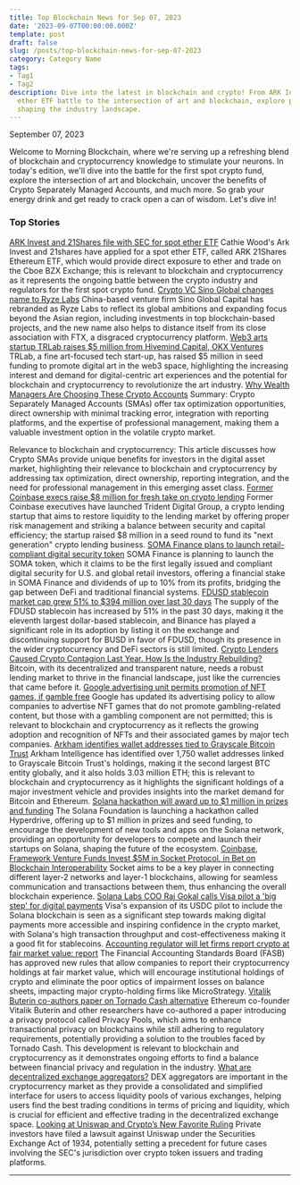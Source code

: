 ```yaml
---
title: Top Blockchain News for Sep 07, 2023
date: '2023-09-07T00:00:00.000Z'
template: post
draft: false
slug: /posts/top-blockchain-news-for-sep-07-2023
category: Category Name
tags:
- Tag1
- Tag2
description: Dive into the latest in blockchain and crypto! From ARK Invest's spot
  ether ETF battle to the intersection of art and blockchain, explore pivotal developments
  shaping the industry landscape.
---
```

September 07, 2023

Welcome to Morning Blockchain, where we're serving up a refreshing blend of blockchain and cryptocurrency knowledge to stimulate your neurons. In today's edition, we'll dive into the battle for the first spot crypto fund, explore the intersection of art and blockchain, uncover the benefits of Crypto Separately Managed Accounts, and much more. So grab your energy drink and get ready to crack open a can of wisdom. Let's dive in!

### Top Stories
[ARK Invest and 21Shares file with SEC for spot ether ETF](https://www.theblock.co/post/249581/ark-invest-and-21shares-file-with-sec-for-spot-ether-etf?utm_source=rss&utm_medium=rss/)
Cathie Wood's Ark Invest and 21shares have applied for a spot ether ETF, called ARK 21Shares Ethereum ETF, which would provide direct exposure to ether and trade on the Cboe BZX Exchange; this is relevant to blockchain and cryptocurrency as it represents the ongoing battle between the crypto industry and regulators for the first spot crypto fund.
[Crypto VC Sino Global changes name to Ryze Labs](https://www.theblock.co/post/249359/crypto-vc-sino-global-changes-name-to-ryze-labs?utm_source=rss&utm_medium=rss/)
China-based venture firm Sino Global Capital has rebranded as Ryze Labs to reflect its global ambitions and expanding focus beyond the Asian region, including investments in top blockchain-based projects, and the new name also helps to distance itself from its close association with FTX, a disgraced cryptocurrency platform.
[Web3 arts startup TRLab raises $5 million from Hivemind Capital, OKX Ventures](https://www.theblock.co/post/249378/web3-arts-startup-trlab-raises-5-million-from-hivemind-capital-okx-ventures?utm_source=rss&utm_medium=rss/)
TRLab, a fine art-focused tech start-up, has raised $5 million in seed funding to promote digital art in the web3 space, highlighting the increasing interest and demand for digital-centric art experiences and the potential for blockchain and cryptocurrency to revolutionize the art industry.
[Why Wealth Managers Are Choosing These Crypto Accounts](https://www.coindesk.com/coindesk-indices/2023/09/06/why-wealth-managers-are-choosing-these-crypto-accounts/?utm_medium=referral&utm_source=rss&utm_campaign=headlines/)
Summary: Crypto Separately Managed Accounts (SMAs) offer tax optimization opportunities, direct ownership with minimal tracking error, integration with reporting platforms, and the expertise of professional management, making them a valuable investment option in the volatile crypto market.

Relevance to blockchain and cryptocurrency: This article discusses how Crypto SMAs provide unique benefits for investors in the digital asset market, highlighting their relevance to blockchain and cryptocurrency by addressing tax optimization, direct ownership, reporting integration, and the need for professional management in this emerging asset class.
[Former Coinbase execs raise $8 million for fresh take on crypto lending](https://www.theblock.co/post/249375/former-coinbase-execs-raise-8-million-for-fresh-take-on-crypto-lending?utm_source=rss&utm_medium=rss/)
Former Coinbase executives have launched Trident Digital Group, a crypto lending startup that aims to restore liquidity to the lending market by offering proper risk management and striking a balance between security and capital efficiency; the startup raised $8 million in a seed round to fund its "next generation" crypto lending business.
[SOMA Finance plans to launch retail-compliant digital security token](https://www.theblock.co/post/249433/soma-finance-digital-security-token?utm_source=rss&utm_medium=rss/)
SOMA Finance is planning to launch the SOMA token, which it claims to be the first legally issued and compliant digital security for U.S. and global retail investors, offering a financial stake in SOMA Finance and dividends of up to 10% from its profits, bridging the gap between DeFi and traditional financial systems.
[FDUSD stablecoin market cap grew 51% to $394 million over last 30 days](https://www.theblock.co/post/249291/fdusd-stablecoin-market-cap-grew-51-to-394-million-over-last-30-days?utm_source=rss&utm_medium=rss/)
The supply of the FDUSD stablecoin has increased by 51% in the past 30 days, making it the eleventh largest dollar-based stablecoin, and Binance has played a significant role in its adoption by listing it on the exchange and discontinuing support for BUSD in favor of FDUSD, though its presence in the wider cryptocurrency and DeFi sectors is still limited.
[Crypto Lenders Caused Crypto Contagion Last Year. How Is the Industry Rebuilding?](https://www.coindesk.com/consensus-magazine/2023/09/06/crypto-lenders-caused-crypto-contagion-last-year-how-is-the-industry-rebuilding/?utm_medium=referral&utm_source=rss&utm_campaign=headlines/)
Bitcoin, with its decentralized and transparent nature, needs a robust lending market to thrive in the financial landscape, just like the currencies that came before it.
[Google advertising unit permits promotion of NFT games, if gamble free](https://www.theblock.co/post/249553/google-advertising-unit-permits-promotion-of-nft-games-if-gamble-free?utm_source=rss&utm_medium=rss/)
Google has updated its advertising policy to allow companies to advertise NFT games that do not promote gambling-related content, but those with a gambling component are not permitted; this is relevant to blockchain and cryptocurrency as it reflects the growing adoption and recognition of NFTs and their associated games by major tech companies.
[Arkham identifies wallet addresses tied to Grayscale Bitcoin Trust](https://www.theblock.co/post/249593/arkham-intelligence-identifies-over-1750-wallet-addresses-tied-to-grayscale-bitcoin-trust?utm_source=rss&utm_medium=rss/)
Arkham Intelligence has identified over 1,750 wallet addresses linked to Grayscale Bitcoin Trust's holdings, making it the second largest BTC entity globally, and it also holds 3.03 million ETH; this is relevant to blockchain and cryptocurrency as it highlights the significant holdings of a major investment vehicle and provides insights into the market demand for Bitcoin and Ethereum.
[Solana hackathon will award up to $1 million in prizes and funding](https://www.theblock.co/post/249449/solana-hackathon-will-award-up-to-1-million-in-prizes-and-funding?utm_source=rss&utm_medium=rss/)
The Solana Foundation is launching a hackathon called Hyperdrive, offering up to $1 million in prizes and seed funding, to encourage the development of new tools and apps on the Solana network, providing an opportunity for developers to compete and launch their startups on Solana, shaping the future of the ecosystem.
[Coinbase, Framework Venture Funds Invest $5M in Socket Protocol, in Bet on Blockchain Interoperability](https://www.coindesk.com/tech/2023/09/06/coinbase-framework-venture-funds-invest-5m-in-socket-protocol-in-bet-on-blockchain-interoperability/?utm_medium=referral&utm_source=rss&utm_campaign=headlines/)
Socket aims to be a key player in connecting different layer-2 networks and layer-1 blockchains, allowing for seamless communication and transactions between them, thus enhancing the overall blockchain experience.
[Solana Labs COO Raj Gokal calls Visa pilot a 'big step' for digital payments](https://www.theblock.co/post/249457/solana-labs-coo-raj-gokal-calls-visa-pilot-a-big-step-for-digital-payments?utm_source=rss&utm_medium=rss/)
Visa's expansion of its USDC pilot to include the Solana blockchain is seen as a significant step towards making digital payments more accessible and inspiring confidence in the crypto market, with Solana's high transaction throughput and cost-effectiveness making it a good fit for stablecoins.
[Accounting regulator will let firms report crypto at fair market value: report](https://www.theblock.co/post/249557/accounting-regulator-will-let-firms-report-crypto-at-fair-market-value-bloomberg-law?utm_source=rss&utm_medium=rss/)
The Financial Accounting Standards Board (FASB) has approved new rules that allow companies to report their cryptocurrency holdings at fair market value, which will encourage institutional holdings of crypto and eliminate the poor optics of impairment losses on balance sheets, impacting major crypto-holding firms like MicroStrategy.
[Vitalik Buterin co-authors paper on Tornado Cash alternative](https://www.theblock.co/post/249487/vitalik-buterin-co-authors-paper-on-regulation-friendly-tornado-cash-alternative?utm_source=rss&utm_medium=rss/)
Ethereum co-founder Vitalik Buterin and other researchers have co-authored a paper introducing a privacy protocol called Privacy Pools, which aims to enhance transactional privacy on blockchains while still adhering to regulatory requirements, potentially providing a solution to the troubles faced by Tornado Cash. This development is relevant to blockchain and cryptocurrency as it demonstrates ongoing efforts to find a balance between financial privacy and regulation in the industry.
[What are decentralized exchange aggregators?](https://www.theblock.co/learn/245705/what-are-aggregators-and-for-what-are-they-used?utm_source=rss&utm_medium=rss/)
DEX aggregators are important in the cryptocurrency market as they provide a consolidated and simplified interface for users to access liquidity pools of various exchanges, helping users find the best trading conditions in terms of pricing and liquidity, which is crucial for efficient and effective trading in the decentralized exchange space.
[Looking at Uniswap and Crypto’s New Favorite Ruling](https://www.coindesk.com/policy/2023/09/06/looking-at-uniswap-and-cryptos-new-favorite-ruling/?utm_medium=referral&utm_source=rss&utm_campaign=headlines/)
Private investors have filed a lawsuit against Uniswap under the Securities Exchange Act of 1934, potentially setting a precedent for future cases involving the SEC's jurisdiction over crypto token issuers and trading platforms.

---